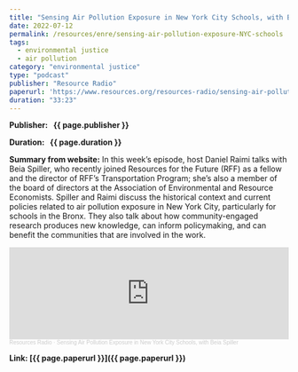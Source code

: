 ```yaml
---
title: "Sensing Air Pollution Exposure in New York City Schools, with Beia Spiller"
date: 2022-07-12
permalink: /resources/enre/sensing-air-pollution-exposure-NYC-schools
tags:
  - environmental justice
  - air pollution
category: "environmental justice"
type: "podcast"
publisher: "Resource Radio"
paperurl: 'https://www.resources.org/resources-radio/sensing-air-pollution-exposure-in-new-york-city-schools'
duration: "33:23"
---
```


<!-- Google tag (gtag.js) -->
<script async src="https://www.googletagmanager.com/gtag/js?id=G-Q95WSVMDNZ"></script>
<script>
  window.dataLayer = window.dataLayer || [];
  function gtag(){dataLayer.push(arguments);}
  gtag('js', new Date());

  gtag('config', 'G-Q95WSVMDNZ');
</script>


**<span class="bold-podcast">Publisher: </span>&nbsp;<span class="text-podcast"> {{ page.publisher }}</span>**

**<span class="bold-podcast">Duration: </span>&nbsp;<span class="text-podcast"> {{ page.duration }}</span>**

**<span class="bold-podcast">Summary from website:</span>**
In this week’s episode, host Daniel Raimi talks with Beia Spiller, who recently joined Resources for the Future (RFF) as a fellow and the director of RFF’s Transportation Program; she’s also a member of the board of directors at the Association of Environmental and Resource Economists. Spiller and Raimi discuss the historical context and current policies related to air pollution exposure in New York City, particularly for schools in the Bronx. They also talk about how community-engaged research produces new knowledge, can inform policymaking, and can benefit the communities that are involved in the work.


<iframe width="100%" height="166" scrolling="no" frameborder="no" allow="autoplay" src="https://w.soundcloud.com/player/?url=https%3A//api.soundcloud.com/tracks/1303434625&color=ff5500"></iframe><div style="font-size: 10px; color: #cccccc;line-break: anywhere;word-break: normal;overflow: hidden;white-space: nowrap;text-overflow: ellipsis; font-family: Interstate,Lucida Grande,Lucida Sans Unicode,Lucida Sans,Garuda,Verdana,Tahoma,sans-serif;font-weight: 100;"><a href="https://soundcloud.com/resourcesradio" title="Resources Radio" target="_blank" style="color: #cccccc; text-decoration: none;">Resources Radio</a> · <a href="https://soundcloud.com/resourcesradio/sensing-air-pollution-exposure-in-new-york-city-schools-with-beia-spiller" title="Sensing Air Pollution Exposure in New York City Schools, with Beia Spiller" target="_blank" style="color: #cccccc; text-decoration: none;">Sensing Air Pollution Exposure in New York City Schools, with Beia Spiller</a></div>

**<span class="small-podcast">Link:</span>&nbsp;<span class="links-podcast">[{{ page.paperurl }}]({{ page.paperurl }})</span>**